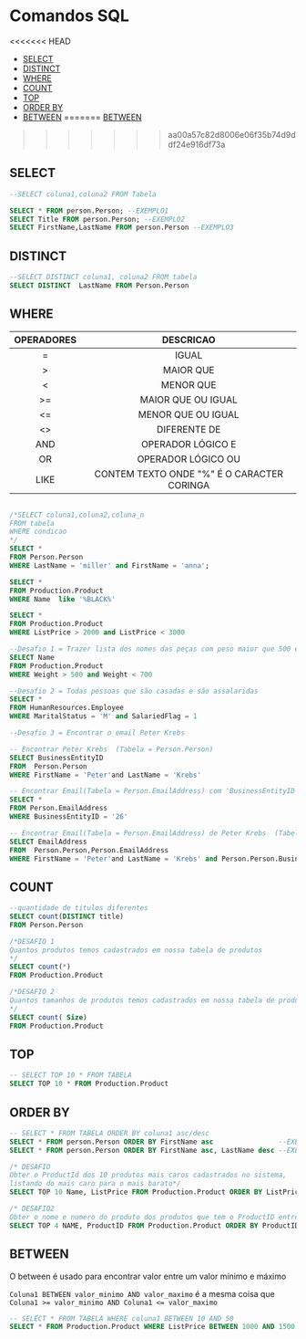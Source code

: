 
# Comandos SQL

<<<<<<< HEAD
* [SELECT](#SELECT)
* [DISTINCT](#DISTINCT)
* [WHERE](#WHERE)
* [COUNT](#COUNT)
* [TOP](#TOP)
* [ORDER BY](#ORDER-BY)
* [BETWEEN](#BETWEEN)
=======
[BETWEEN](#BETWEEN)
>>>>>>> aa00a57c82d8006e06f35b74d9ddf24e916df73a

## SELECT

```SQL
--SELECT coluna1,coluna2 FROM Tabela

SELECT * FROM person.Person; --EXEMPLO1
SELECT Title FROM person.Person; --EXEMPLO2
SELECT FirstName,LastName FROM person.Person --EXEMPLO3
```

## DISTINCT

```SQL
--SELECT DISTINCT coluna1, coluna2 FROM tabela
SELECT DISTINCT  LastName FROM Person.Person
```

## WHERE

| OPERADORES |                  DESCRICAO                 |
|:----------:|:------------------------------------------:|
| =          | IGUAL                                      |
| >          | MAIOR QUE                                  |
| <          | MENOR QUE                                  |
| >=         | MAIOR QUE OU IGUAL                         |
| <=         | MENOR QUE OU IGUAL                         |
| <>         | DIFERENTE DE                               |
| AND        | OPERADOR LÓGICO E                          |
| OR         | OPERADOR LÓGICO OU                         |
| LIKE       | CONTEM TEXTO ONDE "%" É O CARACTER CORINGA |

```SQL

/*SELECT coluna1,coluna2,coluna_n
FROM tabela
WHERE condicao
*/
SELECT *
FROM Person.Person
WHERE LastName = 'miller' and FirstName = 'anna';

SELECT *
FROM Production.Product
WHERE Name  like '%BLACK%'

SELECT *
FROM Production.Product
WHERE ListPrice > 2000 and ListPrice < 3000

--Desafio 1 = Trazer lista dos nomes das peças com peso maior que 500 e menor que 700
SELECT Name
FROM Production.Product
WHERE Weight > 500 and Weight < 700

--Desafio 2 = Todas pessoas que são casadas e são assalaridas 
SELECT *
FROM HumanResources.Employee
WHERE MaritalStatus = 'M' and SalariedFlag = 1

--Desafio 3 = Encontrar o email Peter Krebs

-- Encontrar Peter Krebs  (Tabela = Person.Person)
SELECT BusinessEntityID
FROM  Person.Person
WHERE FirstName = 'Peter'and LastName = 'Krebs'

-- Encontrar Email(Tabela = Person.EmailAddress) com 'BusinessEntityID' de Peter Krebs  
SELECT * 
FROM Person.EmailAddress
WHERE BusinessEntityID = '26'

-- Encontrar Email(Tabela = Person.EmailAddress) de Peter Krebs  (Tabela = Person.Person)
SELECT EmailAddress
FROM  Person.Person,Person.EmailAddress
WHERE FirstName = 'Peter'and LastName = 'Krebs' and Person.Person.BusinessEntityID = Person.EmailAddress.BusinessEntityID
```

## COUNT

```SQL
--quantidade de titulos diferentes
SELECT count(DISTINCT title)
FROM Person.Person

/*DESAFIO 1
Quantos produtos temos cadastrados em nossa tabela de produtos
*/
SELECT count(*)
FROM Production.Product

/*DESAFIO 2
Quantos tamanhos de produtos temos cadastrados em nossa tabela de produtos
*/
SELECT count( Size)
FROM Production.Product
```

## TOP

```SQL
-- SELECT TOP 10 * FROM TABELA
SELECT TOP 10 * FROM Production.Product
```

## ORDER BY

```SQL
-- SELECT * FROM TABELA ORDER BY coluna1 asc/desc
SELECT * FROM person.Person ORDER BY FirstName asc                --EXEMPLO1
SELECT * FROM person.Person ORDER BY FirstName asc, LastName desc --EXEMPLO2

/* DESAFIO
Obter o ProductId dos 10 produtos mais caros cadastrados no sistema,
listando do mais caro para o mais barato*/
SELECT TOP 10 Name, ListPrice FROM Production.Product ORDER BY ListPrice DESC

/* DESAFIO2
Obter o nome e numero do produto dos produtos que tem o ProductID entre 1~4 */
SELECT TOP 4 NAME, ProductID FROM Production.Product ORDER BY ProductID ASC
```

## BETWEEN

O between é usado para encontrar valor entre
um valor mínimo e máximo

```Coluna1 BETWEEN valor_minimo AND valor_maximo```
é a mesma coisa que ```Coluna1 >= valor_minimo AND Coluna1 <= valor_maximo```

```SQL
-- SELECT * FROM TABELA WHERE coluna1 BETWEEN 10 AND 50
SELECT * FROM Production.Product WHERE ListPrice BETWEEN 1000 AND 1500
```
